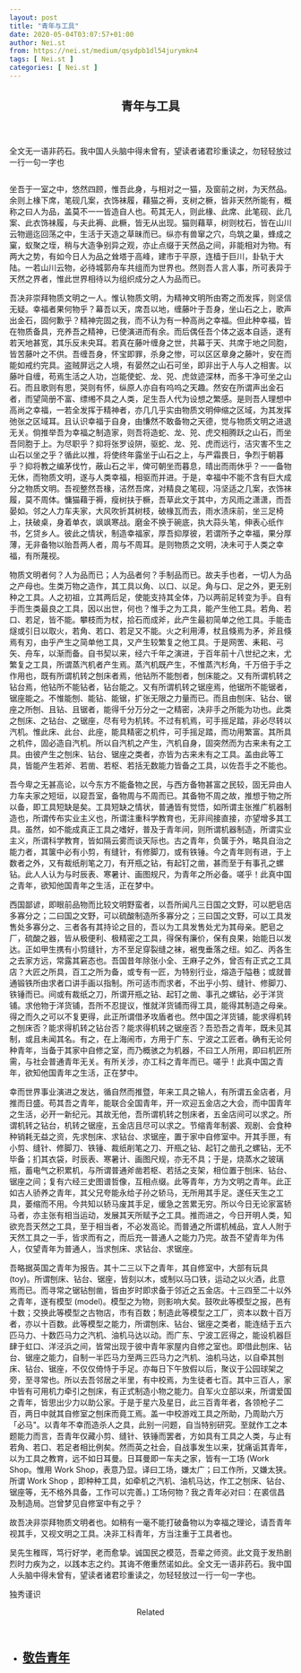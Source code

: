 ```yaml
---
layout: post
title: "青年与工具"
date: 2020-05-04T03:07:57+01:00
author: Nei.st
from: https://nei.st/medium/qsydpb1dl54jurymkn4
tags: [ Nei.st ]
categories: [ Nei.st ]
---
```


<article class="post-19387 post type-post status-publish format-standard hentry category-medium tag-the-may-fourth-movement" id="post-19387"> <header class="page-header medium Archives"><div class="page-header__image"></div><div class="page-header__content"><h1 class="page-title text-align-center">青年与工具</h1></div> </header><div class="entry-content aesop-entry-content" id="post-19387-content"><link as="font" crossorigin="anonymous" href="//cdn.jsdelivr.net/gh/0nd1jyU39XQ/_/glyph/font-face/0uIzqoZjSuJfvSBnvgXTcApMtcVhMcpr.woff" rel="preload" type="font/woff"/><link as="font" crossorigin="anonymous" href="//cdn.jsdelivr.net/gh/0nd1jyU39XQ/_/glyph/font-face/1sTnSLZWDKucPX6SAk.woff" rel="preload" type="font/woff"/><p class="blog-post__description">全文无一语非药石。我中国人头脑中得未曾有，望读者诸君珍重读之，勿轻轻放过一行一句一字也</p><span id="more-19387"></span><div class="container img"><div class="aspectRatioPlaceholder"><div class="progressiveMedia" data-height="2048" data-width="1605"> <img alt="" class="progressiveMedia-image lazyload" data-src="https://cdn.jsdelivr.net/gh/0nd1jyU39XQ/_/img/1/EXE_NSvUYAIrg9j.jpg" src="https://cdn.jsdelivr.net/gh/0nd1jyU39XQ/_/img/1/EXE_NSvUYAIrg9j.jpg"/></div></div></div><p>坐吾于一室之中，悠然四顾，惟吾此身，与相对之一猫，及窗前之树，为天然品。余则上椽下席，笔砚几案，衣饰袜履，藉猫之褥，支树之橛，皆非天然所能有，概称之曰人为品，盖莫不一一皆造自人也。苟其无人，则此椽、此席、此笔砚、此几案、此衣饰袜履，与夫此褥、此橛，皆无从出现。猫则藉草，树则枕石，皆在山川云物逦迄回荡之中，生活于天造之草昧而已。纵亦有兽窜之穴，鸟筑之巢，蜂成之窠，蚁聚之垤，稍与大造争别异之观，亦止点缀于天然品之间，非能相对为物。有两大之势，有如今日人为品之耸塔于高峰，建市于平原，连樯于巨川，卦轨于大陆。一若山川云物，必待城郭舟车共组而为世界也。然则吾人言人事，所可表异于天然之界者，惟此世界相待以为组织成分之人为品而已。</p><p>吾决非崇拜物质文明之一人。惟认物质文明，为精神文明所由寄之而发挥，则坚信无疑。幸福者果何物乎？幕吾以天，席吾以地，缠藤叶于吾身，坐山石之上，歌声出金石，固何歉乎？精神完固之我，而不认为有一种高尚之幸福。但此种幸福，皆在物质备具，充养吾之精神，已使演进而有余。而后偶任吾个体之返本自适，遂有若天地甚宽，其乐反未央耳。若真在藤叶缠身之世，共幕于天、共席于地之同胞，皆苦藤叶之不供。吾缠吾身，怀宝即罪，杀身之惨，可以区区章身之藤叶，安在而能如戒约完具。盗贼屏远之人境，有晏然之山石可坐，即非出于人与人之相害。以藤叶自缠，苟焉生活之人功，岂能使蛇、龙、兕、虎敛迹深林，而多干净可坐之山石。而且歌则有思，哭则有怀，纵原人亦自有呜呜之天趣。然安在所谓声出金石者，而望简册不富、缥缃不具之人类，足生吾人代为设想之繁感。是则吾人理想中高尚之幸福，一若全发挥于精神者，亦几几乎实由物质文明伸缩之区域，为其发挥弛张之区域耳。且认识幸福于自身，由慊然不敢备物之天德，觉与物质文明之进退无关。倘推举吾为幸福之制造家，则吾将造蛇、龙、兕、虎交相腾跃之山石，而坐吾同胞于上。为尽职乎？抑将张罗设阱，驱蛇、龙、兕、虎而远行，洁灾害不生之山石以坐之乎？循此以推，将使终年露坐于山石之上，与严霜畏日，争烈于朝暮乎？抑将教之编茅伐竹，蔽山石之半，俾可朝坐而暮息，晴出而雨休乎？一一备物无休，而物质文明，遂与人类幸福，相驱而并进。于是，幸福中不能不含有巨大成分之物质文明。吾视整然吾椽，洁然吾席，对精良之笔砚，冯坚适之几案，衣饰袜履，莫不周体。慵猫藉于褥，瘦树扶于橛，吾草此文于其中，方风雨之潇潇，而吾晏如。邻之人力车夫家，大风吹折其树枝，破椽瓦而去，雨水渍床前，坐三足椅上，扶破桌，身着单衣，飒飒寒战。磨金不换于碗底，执大蒜头笔，伸表心纸作书，乞贷乡人。彼此之情状，制造幸福家，厚吾抑厚彼，若谓所予之幸福，果分厚薄，无非备物以贻吾两人者，周与不周耳。是则物质之文明，决未可于人类之幸福，有所蔑视。</p><p>物质文明者何？人为品而已；人为品者何？手制品而已。故夫手也者，一切人为品之产母也。生类万物之造作，其工具以角、以口、以足。角与口、足之外，更无别种之工具。人之初祖，立其两后足，使能支持其全体，乃以两前足转变为手。自有手而生类最良之工具，因以出世，何也？惟手之为工具，能产生他工具。若角、若口、若足，皆不能。攀枝而为杖，拾石而成斧，此产生最初简单之他工具。手能击燧或引日以取火，若角、若口、若足又不能。火之利用溥，杖且倏焉为矛，斧且倏焉有刃，由乎产生之简单他工具，又产生较繁复之他工具。于是网罟、耒耜、弓矢、舟车，以渐而备。自书契以来，经六千年之演进，于百年前十八世纪之末，尤繁复之工具，所谓蒸汽机者产生焉。蒸汽机既产生，不惟蒸汽杉角，千万倍于手之作用也，既有所谓机转之刨床者焉，他钻所不能刨者，刨床能之。又有所谓机转之钻台焉，他钻所不能钻者，钻台能之。又有所谓机转之锯座焉，他锯所不能锯者，锯座能之。不惟能刨、能钻、能锯，扩张无限之力量而已。而且由刨床、钻台、锯座之所刨、且钻、且锯者，能得千分万分之一之精密，决非手之所能为功也。此类之刨床、之钻台、之锯座，尽有号为机转。不过有机焉，可手摇足踏，非必尽转以汽机。惟此床、此台、此座，能具精密之机件，可手摇足踏，而功用繁富。其所具之机件，固必造自汽机。所以自汽机之产生，汽机自身，固突然而为古来未有之工具。由彼产生之刨床、钻台、锯座之类者，亦皆为古来未有之工具。盖由此等工具，皆能产生若斧、若凿、若枢、若括无数能力皆备之工具，以佐吾手之不能也。</p><p>吾今卑之无甚高论，以今东方不能备物之民，与西方备物甚富之民较，固无异由人力车夫家之短垣，以窥吾室，备物周与不周而已。其备物不周之故，推想于物之所以备，即工具短缺是矣。工具短缺之情状，普通皆有觉悟，如所谓主张推广机器制造也，所谓传布实业主义也，所谓注重科学教育也，无非间接直接，亦望增多其工具。虽然，如不能成真正工具之嗜好，普及于青年间，则所谓机器制造，所谓实业主义，所谓科学教育，皆如隔云雾而谈天际也。古之青年，负箧于外，略具自治之能力者，其箧中必有小剪，有缝针，有修脚刀，或有铁锤。今之青年则有进，于上数者之外，又有裁纸削笔之刀，有开瓶之钻，有起钉之凿，甚而至于有事孔之螺钻。此人人认为与时辰表、寒暑计、画图规尺，为青年之所必备。嗟乎！此真中国之青年，欲知他国青年之生活，正在梦中。</p><p>西国鄙谚，即眼前品物而比较文明野蛮者，以吾所闻凡三日国之文野，可以肥皂店多寡分之；二曰国之文野，可以硫酸制造所多寡分之；三曰国之文野，可以工具发售处多寡分之、三者各有其持论之目的，吾以为工具发售处尤为其母亲。肥皂之厂，硫酸之器，皆从极便利、极精密之工具，得保有廉价，保有良果，始能日以发达。正如甲生携有小剪缝针，方不至足穿裂缝之袜，裾曳垂落之纽。如乙、丙各生之去家方远，常露其窘态也。吾国昔年除张小全、王麻子之外，曾否有正式之工具店？大匠之所具，百工之所为备，或专有一匠，为特别行业，熔造于隘巷；或就普通锻铁所由求者口讲手画以指制。所可适市而求者，不出乎小剪、缝针、修脚刀、铁锤而已。间或有裁纸之刀，所谓开瓶之钻、起钉之凿、事孔之螺钻，必于洋货铺。求他物于洋货铺，吾所不忍提议，惟就洋货铺而得工具，能得其制造之母亲。得之而久之可以不复更得，此正所谓借矛攻盾者也。然中国之洋货铺，能求得机转之刨床否？能求得机转之钻台否？能求得机转之锯座否？吾恐吾之青年，既未见其制，或且未闻其名。有之，在上海闹市，方用于广东、宁波之工匠者。确有无论何种青年，当备于其家中自修之室，而乃概骇之为机器，不曰工人所用，即曰机匠所需，与社会普通青年无关。有所关涉，亦工科之青年而已。嗟乎！此真中国之青年，欲知他国青年之生活，正在梦中。</p><div class="code-block code-block-1" style="margin: 8px 0; clear: both;"><div class="container ads_KbHEVhh8Rw"><div class="card card--blog post-sidebar"><div class="card-body"><div class="logo_ngcontent-kty-0"> </div><div class="iframe-blocker U6XAMK63Vh00WqvF2BacIQ"><div class="background-h60B"> </div><div class="WumZiPCS4MeMw4pxQ"> </div></div></div><div class="card-footer"><div class="card-footer-wrapper" layout="row bottom-left"></div></div></div></div></div><p>幸而世界事业演进之发达，循自然而推暨，年来工具之输人，有所谓五金店者，月推而日盛。苟其吾之青年，能联合全国青年，开一欢迎五金店之大会，而中国青年之生活，必开一新纪元。其故无他，吾所谓机转之刨床者，五金店间可以求之。所谓机转之钻台，机转之锯座，五金店且尽可以求之。节缩青年制裘、观剧、会食种种销耗无益之资，先求刨床、求钻台、求锯座，置于家中自修室中。开其手匣，有小剪、缝针、修脚刀、铁锤、裁纸削笔之刀、开瓶之钻、起钉之凿孔之螺钻，无不毕备；扪其衣袋，时辰表、寒暑计、画图尺规，亦无不具；于是，烧蒸水之玻璃瓶，蓄电气之积累机，与所谓普通斧凿若枢、若括之支架，相位置于刨床、钻台、锯座之间；复有六经三史图谱哲像，互相点缀。此等青年，方为文明之青年。此正如古人骄养之青年，其父兄夸能永给子孙之轿马，无所用其手足。遂任天生之工具，萎缩而不用。今共知以轿马废其手足，缓急之苦累无穷。所以今日无论家富轿马者，亦主张有相当运动，发展其天所赋予之工具。推而进之，今日开明人类，知欲充吾天然之工具，至于相当者，不必发高论。而普通之所谓机械品，宜人人附于天然工具之一手，皆求而有之，而后充一普通人之能力乃完。故吾不望青年为伟人，仅望青年为普通人，当求刨床、求钻台、求锯座。</p><p>吾略据英国之青年为报告。其十二三以下之青年，其自修室中，大部有玩具 (toy)。所谓刨床、钻台、锯座，皆刻以木，或制以马口铁，运动之以火酒，此意焉而已。而寻常之锯钻刨凿，皆由岁时即求备于邻近之五金店。十三四至二十以外之青年，遂有模型 (model)。模型之为物，则影响大矣。鼓吹此等模型之报，邑有十数；交换此等模型之古物店，市有百数；制造此等模型之工厂，资本以数十百万者，亦以十百数。此等模型之能力，所谓刨床、钻台、锯座之类者，能连结于五六匹马力、十数匹马力之汽机、油机马达以动。而广东、宁波工匠得之，能设机器巨肆于虹口、洋泾浜之间，皆常出现于彼中青年家屋内自修之室也。即借此刨床、钻台、锯座之能力，自制一半匹马力至两三匹马力之汽机、油机马达，以自牵其刨床、钻台、锯座，不仅仅倚恃于手足。亦每日下午放假以后，聚议于公园球架之旁，至寻常也。所以去吾邻居之半里，有中校焉，为生徒者七百。其中三百人，家中皆有可用机力牵引之刨床，有正式制造小物之能力。自军火立部以来，所谓爱国之青年，皆思出少力以助公家。于是于星六及星日，此三百青年者，各领枪子二百，两日中就其自修室之刨床而竟工焉。盖一中校游戏工具之所助，乃周助六万「必马"。以青年不幸而造杀人之具，此别一问题，自当特别研究。至就作工之本题能力而言，吾青年仅藏小剪、缝针、铁锤而罢者，方如具有工具之人类，与止有若角、若口、若足者相比例矣。然而英之社会，自战事发生以来，犹痛诟其青年，以为工具之教育，远不如日耳曼。日耳曼即一车夫之家，皆有一工场 (Work Shop。惟用 Work Shop，表意乃显。译曰工场，嫌太广；曰工作所，又嫌太狭。所谓 Work Shop ，即种种工具，如牵机之汽机、油机马达，作工之刨床、钻台、锯座等，无不格外具备，工作可以完善。) 工场何物？我之青年必对曰：在裘信昌及制造局。岂曾梦见自修室中有之乎？</p><p>故吾决非崇拜物质文明者也。如稍有一毫不能打破备物以为幸福之理论，请吾青年视其手，又视文明之工具。决非工科青年，方当注重于工具者也。</p><p>吴先生稚晖，笃行好学，老而愈挚。诚国民之模范，吾辈之师资。此文竟于发热剧烈时力疾为之，以践本志之约。其诲不倦重然诺如此。全文无一语非药石。我中国人头脑中得未曾有，望读者诸君珍重读之，勿轻轻放过一行一句一字也。</p><p>独秀谨识</p><section class="jsx-1092709871 collection"> <header class="jsx-1092709871 container"> <span class="jsx-65431776 text-icon text-right size-md spacing-xxtight weight-medium"> <span class="jsx-65431776 text"><span class="jsx-1092709871">Related</span></span></span> </header><ul class="jsx-1092709871 collection-list"><li class="jsx-1092709871"> <section class="jsx-2013367371 container"><div class="jsx-2013367371 content no-cover type-collection"><div class="jsx-2013367371 left"> <a class="jsx-2013367371" href="https://nei.st/medium/qsydpb1dl54jurymkn3"><h2 class="jsx-2996311878 sidebar">敬告青年</h2></a></div></div> </section></li></ul> </section><div class="container qyoLgsBMfk2RyP6PZqEQUQ"><div class="TA9FsqtAclEQEnnC"><a class="q9pBoz6iftkg" href="https://nei.st" rel="noopener noreferrer nofollow"><div class="ISq0AssRMiRdK46s31e1tA"><div class="VBC0sS11TRzyNj7ur4DqLQ"></div></div></a></div></div></div></article>
